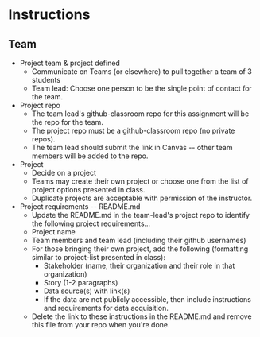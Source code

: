 # Instructions

## Team

* Project team & project defined
  * Communicate on Teams (or elsewhere) to pull together a team of 3 students
  * Team lead: Choose one person to be the single point of contact for the team.
* Project repo
  * The team lead's github-classroom repo for this assignment will be the repo for the team.
  * The project repo must be a github-classroom repo (no private repos).
  * The team lead should submit the link in Canvas -- other team members will be added to the repo.
* Project
  * Decide on a project
  * Teams may create their own project or choose one from the list of project options presented in class.
  * Duplicate projects are acceptable with permission of the instructor.
* Project requirements -- README.md
  * Update the README.md in the team-lead's project repo to identify the following project requirements...
  * Project name
  * Team members and team lead (including their github usernames)
  * For those bringing their own project, add the following (formatting similar to project-list presented in class):
    * Stakeholder (name, their organization and their role in that organization)
    * Story (1-2 paragraphs)
    * Data source(s) with link(s)
    * If the data are not publicly accessible, then include instructions and requirements for data acquisition.
  * Delete the link to these instructions in the README.md and remove this file from your repo when you're done.

